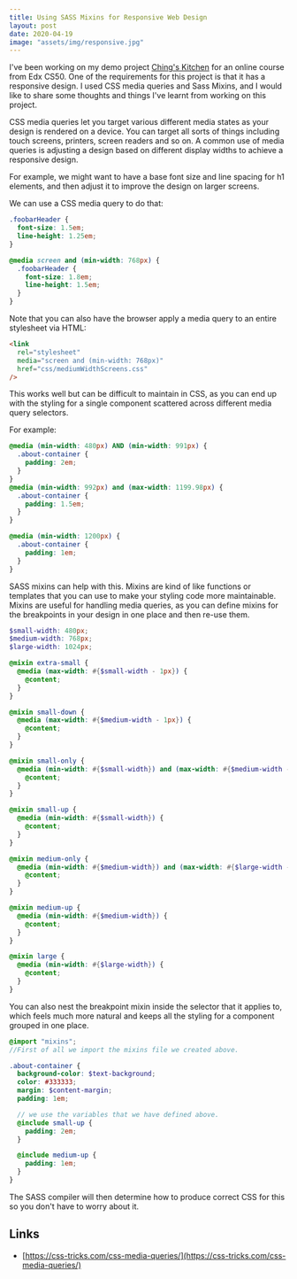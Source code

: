 ```yaml
---
title: Using SASS Mixins for Responsive Web Design
layout: post
date: 2020-04-19
image: "assets/img/responsive.jpg"
---
```


I've been working on my demo project [Ching's Kitchen]("http://chings-kitchen.ching-wang.io/") for an online course from Edx CS50. One of the requirements for this project is that it has a responsive design. I used CSS media queries and Sass Mixins, and I would like to share some thoughts and things I've learnt from working on this project.

CSS media queries let you target various different media states as your design is rendered on a device. You can target all sorts of things including touch screens, printers, screen readers and so on. A common use of media queries is adjusting a design based on different display widths to achieve a responsive design.

For example, we might want to have a base font size and line spacing for h1
elements, and then adjust it to improve the design on larger screens.

We can use a CSS media query to do that:

```css
.foobarHeader {
  font-size: 1.5em;
  line-height: 1.25em;
}

@media screen and (min-width: 768px) {
  .foobarHeader {
    font-size: 1.8em;
    line-height: 1.5em;
  }
}
```

Note that you can also have the browser apply a media query to an entire
stylesheet via HTML:

```html
<link
  rel="stylesheet"
  media="screen and (min-width: 768px)"
  href="css/mediumWidthScreens.css"
/>
```

This works well but can be difficult to maintain in CSS, as you can end up with
the styling for a single component scattered across different media query
selectors.

For example:

```css
@media (min-width: 480px) AND (min-width: 991px) {
  .about-container {
    padding: 2em;
  }
}
@media (min-width: 992px) and (max-width: 1199.98px) {
  .about-container {
    padding: 1.5em;
  }
}

@media (min-width: 1200px) {
  .about-container {
    padding: 1em;
  }
}
```

SASS mixins can help with this. Mixins are kind of like functions or templates
that you can use to make your styling code more maintainable. Mixins are useful for
handling media queries, as you can define mixins for the breakpoints in your design
in one place and then re-use them.

```scss
$small-width: 480px;
$medium-width: 768px;
$large-width: 1024px;

@mixin extra-small {
  @media (max-width: #{$small-width - 1px}) {
    @content;
  }
}

@mixin small-down {
  @media (max-width: #{$medium-width - 1px}) {
    @content;
  }
}

@mixin small-only {
  @media (min-width: #{$small-width}) and (max-width: #{$medium-width - 1px}) {
    @content;
  }
}

@mixin small-up {
  @media (min-width: #{$small-width}) {
    @content;
  }
}

@mixin medium-only {
  @media (min-width: #{$medium-width}) and (max-width: #{$large-width - 1px}) {
    @content;
  }
}

@mixin medium-up {
  @media (min-width: #{$medium-width}) {
    @content;
  }
}

@mixin large {
  @media (min-width: #{$large-width}) {
    @content;
  }
}
```

You can also nest the breakpoint mixin inside the selector that it applies to,
which feels much more natural and keeps all the styling for a component grouped
in one place.

```scss
@import "mixins";
//First of all we import the mixins file we created above.

.about-container {
  background-color: $text-background;
  color: #333333;
  margin: $content-margin;
  padding: 1em;

  // we use the variables that we have defined above.
  @include small-up {
    padding: 2em;
  }

  @include medium-up {
    padding: 1em;
  }
}
```

The SASS compiler will then determine how to produce correct CSS for this so you
don't have to worry about it.

## Links

- [https://css-tricks.com/css-media-queries/](https://css-tricks.com/css-media-queries/)
